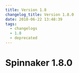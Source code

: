 ```yaml
---
title: Version 1.8
changelog_title: Version 1.8.0
date: 2018-06-22 13:48:39
tags:
  - changelogs
  - 1.8
  - deprecated
---
```


# Spinnaker 1.8.0

<script src="https://gist.github.com/spinnaker-release/9b37ca56f2bfa676a60ecbd9a9ebffbd.js"/>
